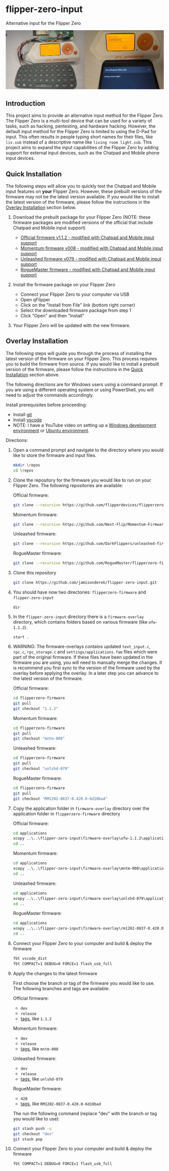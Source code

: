 # flipper-zero-input
Alternative input for the Flipper Zero

![Flipper Zero](flipper_zero.png)


## Introduction

This project aims to provide an alternative input method for the Flipper Zero. The Flipper Zero is a multi-tool device that can be used for a variety of tasks, such as hacking, pentesting, and hardware hacking. However, the default input method for the Flipper Zero is limited to using the D-Pad for input. This often results in people typing short names for their files, like `liv.sub` instead of a descriptive name like `living room light.sub`.  This project aims to expand the input capabilities of the Flipper Zero by adding support for external input devices, such as the Chatpad and Mobile phone input devices.

## Quick Installation

The following steps will allow you to quickly test the Chatpad and Mobile input features on **your** Flipper Zero. However, these prebuilt versions of the firmware may not be the latest version available. If you would like to install the latest version of the firmware, please follow the instructions in the [Overlay Installation](#overlay-installation) section below.

1. Download the prebuilt package for your Flipper Zero (NOTE: these firmware packages are modified versions of the official that include Chatpad and Mobile input support)

    - [Official firmware v1.1.2 - modified with Chatpad and Mobile input support](https://github.com/jamisonderek/flipper-zero-input/blob/main/prebuilt/flipper-official-1.1.2.tgz)
    - [Momentum firmware v008 - modified with Chatpad and Mobile input support](https://github.com/jamisonderek/flipper-zero-input/blob/main/prebuilt/flipper-mntm-008.tgz)
    - [Unleashed firmware v079 - modified with Chatpad and Mobile input support](https://github.com/jamisonderek/flipper-zero-input/blob/main/prebuilt/flipper-unlshd-079.tgz)
    - [RogueMaster firmware - modified with Chatpad and Mobile input support](#)

2. Install the firmware package on your Flipper Zero

    - Connect your Flipper Zero to your computer via USB
    - Open qFlipper
    - Click on the "Install from File" link (bottom right corner)
    - Select the downloaded firmware package from step 1
    - Click "Open" and then "Install"

3. Your Flipper Zero will be updated with the new firmware.


## Overlay Installation

The following steps will guide you through the process of installing the latest version of the firmware on your Flipper Zero. This process requires you to build the firmware from source. If you would like to install a prebuilt version of the firmware, please follow the instructions in the [Quick Installation](#quick-installation) section above.

The following directions are for Windows users using a command prompt. If you are using a different operating system or using PowerShell, you will need to adjust the commands accordingly.

Install prerequisites before proceeding:

   - Install [git](https://git-scm.com/downloads)
   - Install [vscode](https://code.visualstudio.com/download)
   - NOTE: I have a YouTube video on setting up a [Windows development environment](https://youtu.be/gqovwRkn2xw) or [Ubuntu environment](https://youtu.be/PaqK1H9brZQ).

Directions:

1. Open a command prompt and navigate to the directory where you would like to store the firmware and input files.

    ```bash
    mkdir \repos
    cd \repos
    ```

2. Clone the repository for the firmware you would like to run on your Flipper Zero. The following repositories are available:

    Official firmware:

    ```bash
    git clone --recursive https://github.com/flipperdevices/flipperzero-firmware.git flipperzero-firmware
    ```

    Momentum firmware:

    ```bash
    git clone --recursive https://github.com/Next-Flip/Momentum-Firmware.git flipperzero-firmware
    ```

    Unleashed firmware:

    ```bash
    git clone --recursive https://github.com/DarkFlippers/unleashed-firmware.git flipperzero-firmware
    ```

    RogueMaster firmware:

    ```bash
    git clone --recursive https://github.com/RogueMaster/flipperzero-firmware-wPlugins.git flipperzero-firmware
    ```

3. Clone this repository

    ```bash
    git clone https://github.com/jamisonderek/flipper-zero-input.git
    ```

4. You should have now two directories: `flipperzero-firmware` and `flipper-zero-input`

    ```
    dir
    ```
   
5. In the `flipper-zero-input` directory there is a `firmware-overlay` directory, which contains folders based on various firmware (like `ofw-1.1.2`).

    ```
    start .
    ```

6. WARNING: The firmware-overlays contains updated `text_input.c`, `rpc.c`, `rpc_storage.c` and `settings/applications.fam` files which were part of the original firmware. If these files have been updated in the firmware you are using, you will need to manually merge the changes. It is recommend you first sync to the version of the firmware used by the overlay before applying the overlay. In a later step you can advance to the latest version of the firmware.

    Official firmware:

    ```bash
    cd flipperzero-firmware
    git pull
    git checkout "1.1.2"
    ```

    Momentum firmware:
    
    ```bash
    cd flipperzero-firmware
    git pull
    git checkout "mntm-008"
    ```

    Unleashed firmware:
    
    ```bash
    cd flipperzero-firmware
    git pull
    git checkout "unlshd-079"
    ```

    RogueMaster firmware:
    
    ```bash
    cd flipperzero-firmware
    git pull
    git checkout "RM1202-0837-0.420.0-6d10bad"
    ```

7. Copy the application folder in `firmware-overlay` directory over the application folder in `flipperzero-firmware` directory

    Official firmware:

    ```bash
    cd applications
    xcopy ..\..\flipper-zero-input\firmware-overlay\ofw-1.1.2\applications\*.* . /e /y
    cd ..
    ```

    Momentum firmware:

    ```bash
    cd applications
    xcopy ..\..\flipper-zero-input\firmware-overlay\mntm-008\applications\*.* . /e /y
    cd ..
    ```

    Unleashed firmware:

    ```bash
    cd applications
    xcopy ..\..\flipper-zero-input\firmware-overlay\unlshd-079\applications\*.* . /e /y
    cd ..
    ```

    RogueMaster firmware:

    ```bash
    cd applications
    xcopy ..\..\flipper-zero-input\firmware-overlay\rm1202-0837-0.420.0-6d10bad\applications\*.* . /e /y
    cd ..
    ```

8. Connect your Flipper Zero to your computer and build & deploy the firmware

    ```bash
    fbt vscode_dist
    fbt COMPACT=1 DEBUG=0 FORCE=1 flash_usb_full 
    ```

9. Apply the changes to the latest firmware

    First choose the branch or tag of the firmware you would like to use. The following branches and tags are available:

    Official firmware:
    - `dev`
    - `release`
    - [tags](https://github.com/flipperdevices/flipperzero-firmware/tags), like `1.1.2`
    
    Momentum firmware:

    - `dev`
    - `release`
    - [tags](https://github.com/Next-Flip/Momentum-Firmware/tags), like `mntm-008`

    Unleashed firmware:
    - `dev`
    - `release`
    - [tags](https://github.com/DarkFlippers/unleashed-firmware/tags), like `unlshd-079`

    RogueMaster firmware:
    - `420`
    - [tags](https://github.com/RogueMaster/flipperzero-firmware-wPlugins/tags), like `RM1202-0837-0.420.0-6d10bad`

    The run the following command (replace "dev" with the branch or tag you would like to use):

    ```bash
    git stash push -u
    git checkout "dev"
    git stash pop
    ```

10. Connect your Flipper Zero to your computer and build & deploy the firmware

    ```bash
    fbt COMPACT=1 DEBUG=0 FORCE=1 flash_usb_full 
    ```
